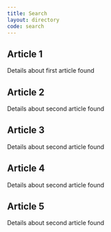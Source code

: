 ```yaml
---
title: Search
layout: directory
code: search
---
```


## Article 1
Details about first article found

## Article 2
Details about second article found

## Article 3
Details about second article found

## Article 4
Details about second article found

## Article 5
Details about second article found


